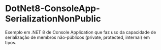 # DotNet8-ConsoleApp-SerializationNonPublic
Exemplo em .NET 8 de Console Application que faz uso da capacidade de serialização de membros não-públicos (private, protected, internal) em tipos.
